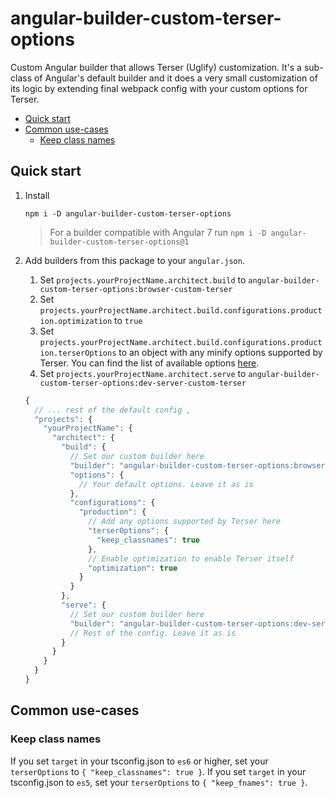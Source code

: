 # angular-builder-custom-terser-options

Custom Angular builder that allows Terser (Uglify) customization. It's a sub-class of Angular's default builder and it does a very small customization of its logic by extending final webpack config with your custom options for Terser.

<!-- START doctoc generated TOC please keep comment here to allow auto update -->
<!-- DON'T EDIT THIS SECTION, INSTEAD RE-RUN doctoc TO UPDATE -->

- [Quick start](#quick-start)
- [Common use-cases](#common-use-cases)
  - [Keep class names](#keep-class-names)

<!-- END doctoc generated TOC please keep comment here to allow auto update -->

## Quick start

1. Install

   ```
   npm i -D angular-builder-custom-terser-options
   ```

   > For a builder compatible with Angular 7 run `npm i -D angular-builder-custom-terser-options@1`

1. Add builders from this package to your `angular.json`.

   1. Set `projects.yourProjectName.architect.build` to `angular-builder-custom-terser-options:browser-custom-terser`
   1. Set `projects.yourProjectName.architect.build.configurations.production.optimization` to `true`
   1. Set `projects.yourProjectName.architect.build.configurations.production.terserOptions` to an object with any minify options supported by Terser. You can find the list of available options [here](https://github.com/terser-js/terser#minify-options).
   1. Set `projects.yourProjectName.architect.serve` to `angular-builder-custom-terser-options:dev-server-custom-terser`

   ```js
   {
     // ... rest of the default config ,
     "projects": {
       "yourProjectName": {
         "architect": {
           "build": {
             // Set our custom builder here
             "builder": "angular-builder-custom-terser-options:browser-custom-terser",
             "options": {
               // Your default options. Leave it as is
             },
             "configurations": {
               "production": {
                 // Add any options supported by Terser here
                 "terserOptions": {
                   "keep_classnames": true
                 },
                 // Enable optimization to enable Terser itself
                 "optimization": true
               }
             }
           },
           "serve": {
             // Set our custom builder here
             "builder": "angular-builder-custom-terser-options:dev-server-custom-terser"
             // Rest of the config. Leave it as is
           }
         }
       }
     }
   }
   ```

## Common use-cases

### Keep class names

If you set `target` in your tsconfig.json to `es6` or higher, set your `terserOptions` to `{ "keep_classnames": true }`.
If you set `target` in your tsconfig.json to `es5`, set your `terserOptions` to `{ "keep_fnames": true }`.
